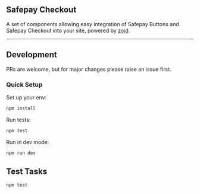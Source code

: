 Safepay Checkout
---------------

A set of components allowing easy integration of Safepay Buttons and Safepay Checkout into your site, powered by
[zoid](https://github.com/krakenjs/zoid).

-----

## Development

PRs are welcome, but for major changes please raise an issue first.

### Quick Setup

Set up your env:

```bash
npm install
```

Run tests:

```bash
npm test
```

Run in dev mode:

```bash
npm run dev
```

## Test Tasks
```
npm test